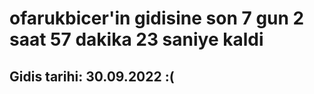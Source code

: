 # ofarukbicer'in gidisine son 7 gun 2 saat 57 dakika 23 saniye kaldi

## Gidis tarihi: 30.09.2022 :(